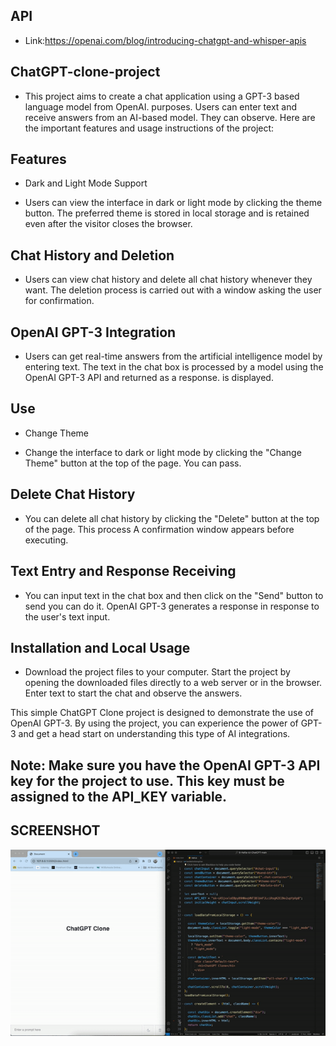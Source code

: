## API

- Link:https://openai.com/blog/introducing-chatgpt-and-whisper-apis

## ChatGPT-clone-project

- This project aims to create a chat application using a GPT-3 based language model from OpenAI.
   purposes. Users can enter text and receive answers from an AI-based model.
   They can observe. Here are the important features and usage instructions of the project:

## Features
- Dark and Light Mode Support

- Users can view the interface in dark or light mode by clicking the theme button.
   The preferred theme is stored in local storage and is retained even after the visitor closes the browser.

## Chat History and Deletion

- Users can view chat history and delete all chat history whenever they want.
   The deletion process is carried out with a window asking the user for confirmation.

## OpenAI GPT-3 Integration

- Users can get real-time answers from the artificial intelligence model by entering text.
   The text in the chat box is processed by a model using the OpenAI GPT-3 API and returned as a response.
   is displayed.

## Use

- Change Theme

- Change the interface to dark or light mode by clicking the "Change Theme" button at the top of the page.
   You can pass.

## Delete Chat History

- You can delete all chat history by clicking the "Delete" button at the top of the page. This process
   A confirmation window appears before executing.

## Text Entry and Response Receiving

- You can input text in the chat box and then click on the "Send" button to send
   you can do it.
   OpenAI GPT-3 generates a response in response to the user's text input.

## Installation and Local Usage

- Download the project files to your computer.
   Start the project by opening the downloaded files directly to a web server or in the browser.
   Enter text to start the chat and observe the answers.

This simple ChatGPT Clone project is designed to demonstrate the use of OpenAI GPT-3. By using the project, you can experience the power of GPT-3 and get a head start on understanding this type of AI integrations.

## Note: Make sure you have the OpenAI GPT-3 API key for the project to use. This key must be assigned to the API_KEY variable.


## SCREENSHOT

![chatGPT-clone](/chatGPT-clone.gif)


